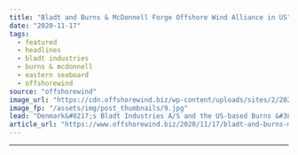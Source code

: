 ```yaml
---
title: "Bladt and Burns & McDonnell Forge Offshore Wind Alliance in US"
date: "2020-11-17"
tags: 
  - featured
  - headlines
  - bladt industries
  - burns & mcdonnell
  - eastern seaboard
  - offshorewind
source: "offshorewind"
image_url: "https://cdn.offshorewind.biz/wp-content/uploads/sites/2/2020/11/17152015/Bladt-and-Burns-McDonnell-Forge-Offshore-Wind-Alliance-in-US.jpg"
image_fp: "/assets/img/post_thumbnails/9.jpg"
lead: "Denmark&#8217;s Bladt Industries A/S and the US-based Burns &#38; McDonnell have formed a strategic"
article_url: "https://www.offshorewind.biz/2020/11/17/bladt-and-burns-mcdonnell-forge-offshore-wind-alliance-in-us/"
---
```


---
